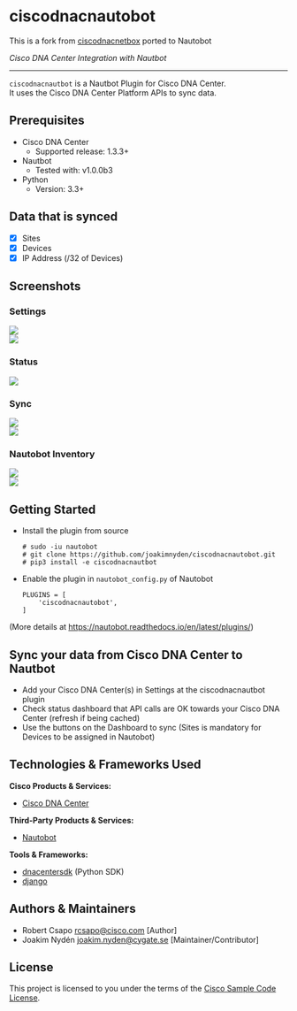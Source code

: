 # ciscodnacnautobot
This is a fork from [ciscodnacnetbox](https://github.com/robertcsapo/ciscodnacnetbox) ported to Nautobot

*Cisco DNA Center Integration with Nautbot*

---

```ciscodnacnautbot``` is a Nautbot Plugin for Cisco DNA Center.  
It uses the Cisco DNA Center Platform APIs to sync data.

## Prerequisites
- Cisco DNA Center
    - Supported release: 1.3.3+
- Nautbot
    - Tested with: v1.0.0b3
- Python
  - Version: 3.3+

## Data that is synced
- [x] Sites
- [x] Devices
- [x] IP Address (/32 of Devices)

## Screenshots
### Settings  
![](./img/settings_add.png)  
![](./img/settings.png)
### Status  
![](./img/status.png)
### Sync  
![](./img/task.png)  
![](./img/sync.png)
### Nautobot Inventory
![](./img/sites.png)  
![](./img/devices.png)

## Getting Started

- Install the plugin from source
    ```
    # sudo -iu nautobot
    # git clone https://github.com/joakimnyden/ciscodnacnautobot.git
    # pip3 install -e ciscodnacnautbot
    ```


- Enable the plugin in ```nautobot_config.py``` of Nautobot
    ```
    PLUGINS = [
        'ciscodnacnautobot',
    ]
    ```
(More details at https://nautobot.readthedocs.io/en/latest/plugins/)


## Sync your data from Cisco DNA Center to Nautbot

* Add your Cisco DNA Center(s) in Settings at the ciscodnacnautbot plugin
* Check status dashboard that API calls are OK towards your Cisco DNA Center (refresh if being cached)
* Use the buttons on the Dashboard to sync (Sites is mandatory for Devices to be assigned in Nautobot)

## Technologies & Frameworks Used

**Cisco Products & Services:**

- [Cisco DNA Center](https://developer.cisco.com/docs/dna-center/#!cisco-dna-center-platform-overview)

**Third-Party Products & Services:**

- [Nautobot](https://github.com/nautobot/nautobot)

**Tools & Frameworks:**

- [dnacentersdk](https://github.com/cisco-en-programmability/dnacentersdk) (Python SDK)
- [django](https://www.djangoproject.com/)

## Authors & Maintainers

- Robert Csapo <rcsapo@cisco.com> [Author]
- Joakim Nydén <joakim.nyden@cygate.se> [Maintainer/Contributor]


## License

This project is licensed to you under the terms of the [Cisco Sample
Code License](./LICENSE).
